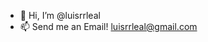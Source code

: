 - 👋 Hi, I’m @luisrrleal
- 📫 Send me an Email! luisrrleal@gmail.com

<!---
luisrrleal/luisrrleal is a ✨ special ✨ repository because its `README.md` (this file) appears on your GitHub profile.
You can click the Preview link to take a look at your changes.
--->
